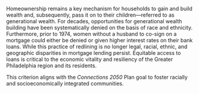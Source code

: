 Homeownership remains a key mechanism for households to gain and build wealth and, subsequently, pass it on to their children—referred to as generational wealth. For decades, opportunities for generational wealth building have been systematically denied on the basis of race and ethnicity. Furthermore, prior to 1974, women without a husband to co-sign on a mortgage could either be denied or given higher interest rates on their bank loans. While this practice of redlining is no longer legal, racial, ethnic, and geographic disparities in mortgage lending persist. Equitable access to loans is critical to the economic vitality and resiliency of the Greater Philadelphia region and its residents. 

This criterion aligns with the _Connections 2050_ Plan goal to foster racially and socioeconomically integrated communities. 